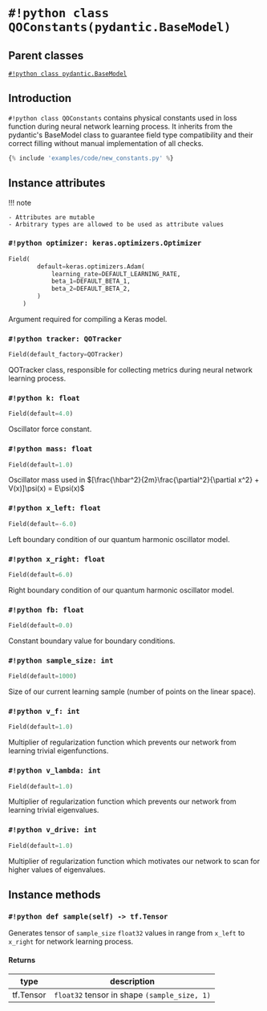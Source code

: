 # `#!python class QOConstants(pydantic.BaseModel)`

## Parent classes

[`#!python class pydantic.BaseModel`](https://pydantic-docs.helpmanual.io/usage/models/#basic-model-usage)

## Introduction

`#!python class QOConstants` contains physical constants used in loss function
during neural network learning process. It inherits from the pydantic's
BaseModel class to guarantee field type compatibility and their correct filling
without manual implementation of all checks.

```python title="Example construction with manual values set"
{% include 'examples/code/new_constants.py' %}
```

## Instance attributes

!!! note

    - Attributes are mutable
    - Arbitrary types are allowed to be used as attribute values

### `#!python optimizer: keras.optimizers.Optimizer`

```python
Field(
        default=keras.optimizers.Adam(
            learning_rate=DEFAULT_LEARNING_RATE,
            beta_1=DEFAULT_BETA_1,
            beta_2=DEFAULT_BETA_2,
        )
    )
```

Argument required for compiling a Keras model.

### `#!python tracker: QOTracker`

```python
Field(default_factory=QOTracker)
```

QOTracker class, responsible for collecting metrics during neural network
learning process.

### `#!python k: float`

```python
Field(default=4.0)
```

Oscillator force constant.

### `#!python mass: float`

```python
Field(default=1.0)
```

Oscillator mass used in
$[\frac{\hbar^2}{2m}\frac{\partial^2}{\partial x^2} + V(x)]\psi(x) = E\psi(x)$

### `#!python x_left: float`

```python
Field(default=-6.0)
```

Left boundary condition of our quantum harmonic oscillator model.

### `#!python x_right: float`

```python
Field(default=6.0)
```

Right boundary condition of our quantum harmonic oscillator model.

### `#!python fb: float`

```python
Field(default=0.0)
```

Constant boundary value for boundary conditions.

### `#!python sample_size: int`

```python
Field(default=1000)
```

Size of our current learning sample (number of points on the linear space).

### `#!python v_f: int`

```python
Field(default=1.0)
```

Multiplier of regularization function which prevents our network from learning
trivial eigenfunctions.

### `#!python v_lambda: int`

```python
Field(default=1.0)
```

Multiplier of regularization function which prevents our network from learning
trivial eigenvalues.

### `#!python v_drive: int`

```python
Field(default=1.0)
```

Multiplier of regularization function which motivates our network to scan for
higher values of eigenvalues.

## Instance methods

### `#!python def sample(self) -> tf.Tensor`

Generates tensor of `sample_size` `float32` values in range from `x_left` to
`x_right` for network learning process.

#### Returns

| type      | description                                  |
| --------- | -------------------------------------------- |
| tf.Tensor | `float32` tensor in shape `(sample_size, 1)` |
